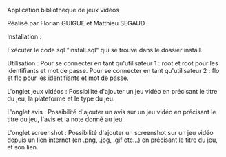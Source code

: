 Application bibliothèque de jeux vidéos 

Réalisé par Florian GUIGUE et Matthieu SEGAUD


Installation :

Exécuter le code sql "install.sql" qui se trouve dans le dossier install.


Utilisation :
Pour se connecter en tant qu'utilisateur 1 : root et root pour les identifiants et mot de passe.
Pour se connecter en tant qu'utilisateur 2 : flo et flo pour les identifiants et mot de passe.

L'onglet jeux vidéos : 
Possibilité d'ajouter un jeu vidéo en précisant le titre du jeu, la plateforme et le type du jeu.

L'onglet avis : 
Possibilité d'ajouter un avis sur un jeu vidéo en précisant le titre du jeu, l'avis et la note donné au jeu.

L'onglet screenshot : 
Possibilité d'ajouter un screenshot sur un jeu vidéo depuis un lien internet (en .png, .jpg, .gif etc...) en précisant le titre du jeu, et son lien.
